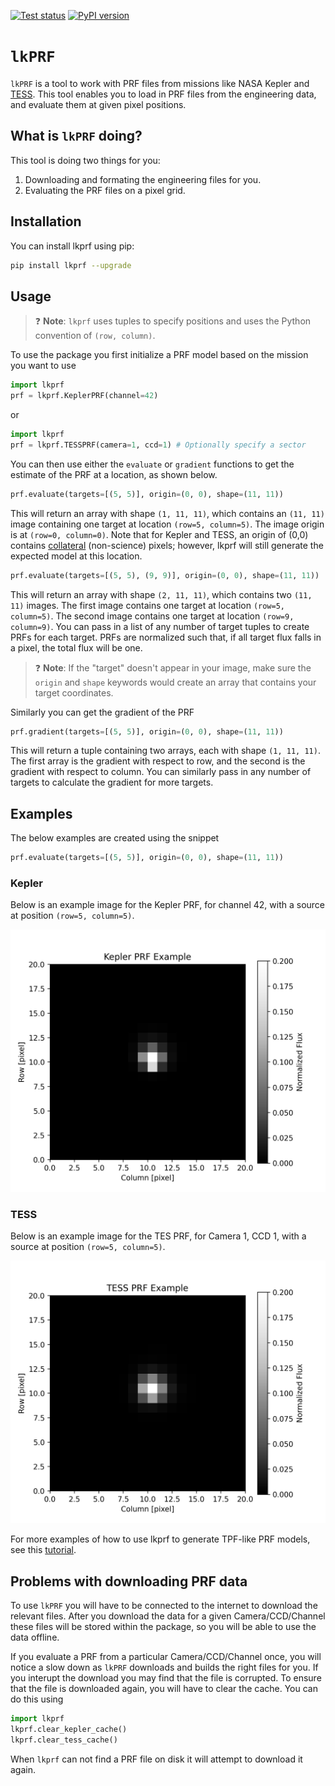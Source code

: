 <a href="https://github.com/lightkurve/lkprf/actions/workflows/tests.yml"><img src="https://github.com/lightkurve/lkprf/workflows/pytest/badge.svg" alt="Test status"/></a>
[![PyPI version](https://badge.fury.io/py/lkprf.svg)](https://badge.fury.io/py/lkprf)

# `lkPRF`

`lkPRF` is a tool to work with PRF files from missions like NASA Kepler and [TESS](https://heasarc.gsfc.nasa.gov/docs/tess/). This tool enables you to load in PRF files from the engineering data, and evaluate them at given pixel positions.

## What is `lkPRF` doing?

This tool is doing two things for you:

1. Downloading and formating the engineering files for you.
2. Evaluating the PRF files on a pixel grid.

## Installation

You can install lkprf using pip:

```bash
pip install lkprf --upgrade
```

## Usage

> :question: **Note**: `lkprf` uses tuples to specify positions and uses the Python convention of `(row, column)`.

To use the package you first initialize a PRF model based on the mission you want to use

```python
import lkprf
prf = lkprf.KeplerPRF(channel=42)
```

or

```python
import lkprf
prf = lkprf.TESSPRF(camera=1, ccd=1) # Optionally specify a sector 
```

You can then use either the `evaluate` or `gradient` functions to get the estimate of the PRF at a location, as shown below.

```python
prf.evaluate(targets=[(5, 5)], origin=(0, 0), shape=(11, 11))
```

This will return an array with shape  `(1, 11, 11)`, which contains an `(11, 11)` image containing one target at location `(row=5, column=5)`. The image origin is at `(row=0, column=0)`. Note that for Kepler and TESS, an origin of (0,0) contains [collateral](https://heasarc.gsfc.nasa.gov/docs/tess/data-products.html) (non-science) pixels; however, lkprf will still generate the expected model at this location. 

```python
prf.evaluate(targets=[(5, 5), (9, 9)], origin=(0, 0), shape=(11, 11))
```

This will return an array with shape  `(2, 11, 11)`, which contains two `(11, 11)` images. The first image contains one target at location `(row=5, column=5)`. The second image contains one target at location `(row=9, column=9)`. You can pass in a list of any number of target tuples to create PRFs for each target. PRFs are normalized such that, if all target flux falls in a pixel, the total flux will be one.

> :question: **Note**: If the "target" doesn't appear in your image, make sure the `origin` and `shape` keywords would create an array that contains your target coordinates.

Similarly you can get the gradient of the PRF

```python
prf.gradient(targets=[(5, 5)], origin=(0, 0), shape=(11, 11))
```

This will return a tuple containing two arrays, each with shape `(1, 11, 11)`. The first array is the gradient with respect to row, and the second is the gradient with respect to column. You can similarly pass in any number of targets to calculate the gradient for more targets.

## Examples

The below examples are created using the snippet

```python
prf.evaluate(targets=[(5, 5)], origin=(0, 0), shape=(11, 11))
```

### Kepler

Below is an example image for the Kepler PRF, for channel 42, with a source at position `(row=5, column=5)`.

![Kepler PRF Example](images/Kepler.png)

### TESS

Below is an example image for the TES PRF, for Camera 1, CCD 1, with a source at position `(row=5, column=5)`.

![TESS PRF Example](images/TESS.png)

For more examples of how to use lkprf to generate TPF-like PRF models, see this [tutorial](tutorials/lkprf_TPF_example.ipynb). 

## Problems with downloading PRF data

To use `lkPRF` you will have to be connected to the internet to download the relevant files. After you download the data for a given Camera/CCD/Channel these files will be stored within the package, so you will be able to use the data offline.

If you evaluate a PRF from a particular Camera/CCD/Channel once, you will notice a slow down as `lkPRF` downloads and builds the right files for you. If you interupt the download you may find that the file is corrupted. To ensure that the file is downloaded again, you will have to clear the cache. You can do this using

```python
import lkprf
lkprf.clear_kepler_cache()
lkprf.clear_tess_cache()
```

When `lkprf` can not find a PRF file on disk it will attempt to download it again.

